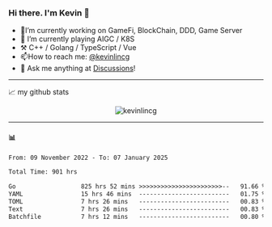 ### Hi there. I'm Kevin 👋

- 🔭I’m currently working on GameFi, BlockChain, DDD, Game Server
- 🌱 I’m currently playing AIGC / K8S
-   :hammer_and_pick: C++ / Golang / TypeScript / Vue
- 📫How to reach me: [@kevinlincg](https://twitter.com/kevinlincg) 
-   :thought_balloon: Ask me anything at [Discussions](https://github.com/kevinlincg/kevinlincg/issues/new)!

---

📈 my github stats

<p align="center"> <img src="https://github-readme-stats-ouuan.vercel.app/api?username=kevinlincg&theme=dark&show_icons=true&count_private=true" alt="kevinlincg" />

---

#### :bar_chart: 

<!--START_SECTION:waka-->

```txt
From: 09 November 2022 - To: 07 January 2025

Total Time: 901 hrs

Go                  825 hrs 52 mins >>>>>>>>>>>>>>>>>>>>>>>--   91.66 %
YAML                15 hrs 46 mins  -------------------------   01.75 %
TOML                7 hrs 26 mins   -------------------------   00.83 %
Text                7 hrs 26 mins   -------------------------   00.83 %
Batchfile           7 hrs 12 mins   -------------------------   00.80 %
```

<!--END_SECTION:waka-->
